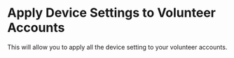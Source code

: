 # Apply Device Settings to Volunteer Accounts
This will allow you to apply all the device setting to your volunteer accounts.
